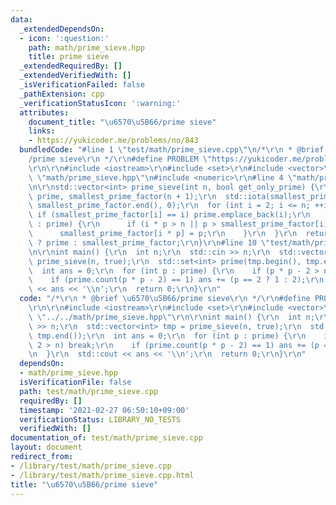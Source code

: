 ```yaml
---
data:
  _extendedDependsOn:
  - icon: ':question:'
    path: math/prime_sieve.hpp
    title: prime sieve
  _extendedRequiredBy: []
  _extendedVerifiedWith: []
  _isVerificationFailed: false
  _pathExtension: cpp
  _verificationStatusIcon: ':warning:'
  attributes:
    document_title: "\u6570\u5B66/prime sieve"
    links:
    - https://yukicoder.me/problems/no/843
  bundledCode: "#line 1 \"test/math/prime_sieve.cpp\"\n/*\r\n * @brief \u6570\u5B66\
    /prime sieve\r\n */\r\n#define PROBLEM \"https://yukicoder.me/problems/no/843\"\
    \r\n\r\n#include <iostream>\r\n#include <set>\r\n#include <vector>\r\n#line 2\
    \ \"math/prime_sieve.hpp\"\n#include <numeric>\r\n#line 4 \"math/prime_sieve.hpp\"\
    \n\r\nstd::vector<int> prime_sieve(int n, bool get_only_prime) {\r\n  std::vector<int>\
    \ prime, smallest_prime_factor(n + 1);\r\n  std::iota(smallest_prime_factor.begin(),\
    \ smallest_prime_factor.end(), 0);\r\n  for (int i = 2; i <= n; ++i) {\r\n   \
    \ if (smallest_prime_factor[i] == i) prime.emplace_back(i);\r\n    for (int p\
    \ : prime) {\r\n      if (i * p > n || p > smallest_prime_factor[i]) break;\r\n\
    \      smallest_prime_factor[i * p] = p;\r\n    }\r\n  }\r\n  return get_only_prime\
    \ ? prime : smallest_prime_factor;\r\n}\r\n#line 10 \"test/math/prime_sieve.cpp\"\
    \n\r\nint main() {\r\n  int n;\r\n  std::cin >> n;\r\n  std::vector<int> tmp =\
    \ prime_sieve(n, true);\r\n  std::set<int> prime(tmp.begin(), tmp.end());\r\n\
    \  int ans = 0;\r\n  for (int p : prime) {\r\n    if (p * p - 2 > n) break;\r\n\
    \    if (prime.count(p * p - 2) == 1) ans += (p == 2 ? 1 : 2);\r\n  }\r\n  std::cout\
    \ << ans << '\\n';\r\n  return 0;\r\n}\r\n"
  code: "/*\r\n * @brief \u6570\u5B66/prime sieve\r\n */\r\n#define PROBLEM \"https://yukicoder.me/problems/no/843\"\
    \r\n\r\n#include <iostream>\r\n#include <set>\r\n#include <vector>\r\n#include\
    \ \"../../math/prime_sieve.hpp\"\r\n\r\nint main() {\r\n  int n;\r\n  std::cin\
    \ >> n;\r\n  std::vector<int> tmp = prime_sieve(n, true);\r\n  std::set<int> prime(tmp.begin(),\
    \ tmp.end());\r\n  int ans = 0;\r\n  for (int p : prime) {\r\n    if (p * p -\
    \ 2 > n) break;\r\n    if (prime.count(p * p - 2) == 1) ans += (p == 2 ? 1 : 2);\r\
    \n  }\r\n  std::cout << ans << '\\n';\r\n  return 0;\r\n}\r\n"
  dependsOn:
  - math/prime_sieve.hpp
  isVerificationFile: false
  path: test/math/prime_sieve.cpp
  requiredBy: []
  timestamp: '2021-02-27 06:50:10+09:00'
  verificationStatus: LIBRARY_NO_TESTS
  verifiedWith: []
documentation_of: test/math/prime_sieve.cpp
layout: document
redirect_from:
- /library/test/math/prime_sieve.cpp
- /library/test/math/prime_sieve.cpp.html
title: "\u6570\u5B66/prime sieve"
---
```

